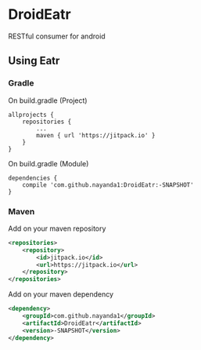 # DroidEatr
RESTful consumer for android

## Using Eatr
### Gradle
On build.gradle (Project)
```
allprojects {
    repositories {
        ...
        maven { url 'https://jitpack.io' }
    }
}
```
On build.gradle (Module)
```
dependencies {
    compile 'com.github.nayanda1:DroidEatr:-SNAPSHOT'
}
```
### Maven
Add on your maven repository
```xml
<repositories>
    <repository>
        <id>jitpack.io</id>
        <url>https://jitpack.io</url>
    </repository>
</repositories>
```
Add on your maven dependency
```xml
<dependency>
    <groupId>com.github.nayanda1</groupId>
    <artifactId>DroidEatr</artifactId>
    <version>-SNAPSHOT</version>
</dependency>
```
